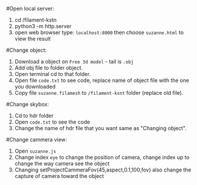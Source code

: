 #Open local server: 
1. cd /filament-kstn
2. python3 -m http.server
3. open web browser type: `localhost:8000` then choose `suzanne.html` to view the result

#Change object: 
1. Download a object on `Free 3d model` - tail is `.obj`
2. Add obj file to folder object.
3. Open terminal cd to that folder.
4. Open file `code.txt` to see code, replace name of object file with the one you downloaded
5. Copy file `suzanne.filamesh` to `/filament-ksnt` folder (replace old file).

#Change skybox:
1. Cd to hdr folder
2. Open `code.txt` to see the code
3. Change the name of hdr file that you want same as "Changing object".

#Change cammera view:
1. Open `suzanne.js`
2. Change index `eye` to change the position of camera, change index up to change the way camera see the object
3. Changing setProjectCammeraFov(45,aspect,0.1,100,fov) also change the capture of camera toward the object  
